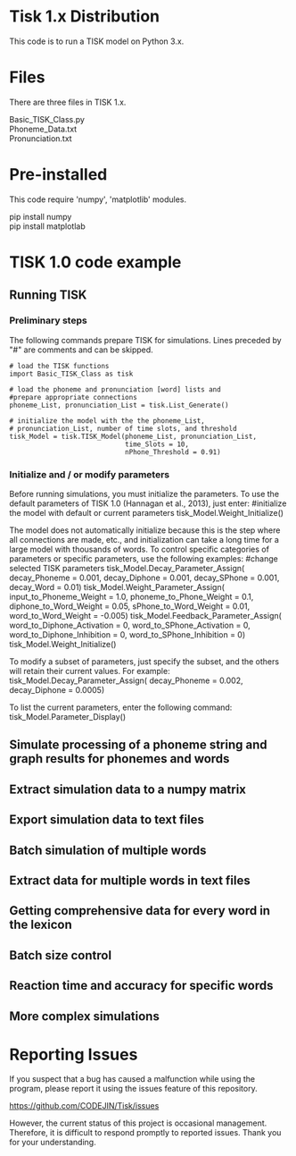# Tisk 1.x Distribution

This code is to run a TISK model on Python 3.x.

# Files
There are three files in TISK 1.x.

Basic_TISK_Class.py<br>
Phoneme_Data.txt<br>
Pronunciation.txt<br>

# Pre-installed

This code require 'numpy', 'matplotlib' modules.

pip install numpy<br>
pip install matplotlab<br>

# TISK 1.0 code example
## Running TISK
### Preliminary steps
The following commands prepare TISK for simulations. Lines preceded by "#" are comments and can be skipped.
```
# load the TISK functions
import Basic_TISK_Class as tisk

# load the phoneme and pronunciation [word] lists and 
#prepare appropriate connections
phoneme_List, pronunciation_List = tisk.List_Generate()

# initialize the model with the the phoneme_List, 
# pronunciation_List, number of time slots, and threshold
tisk_Model = tisk.TISK_Model(phoneme_List, pronunciation_List,
                             time_Slots = 10,
                             nPhone_Threshold = 0.91)
```
### Initialize and / or modify parameters

Before running simulations, you must initialize the parameters. To use the default parameters of TISK 1.0 (Hannagan et al., 2013), just enter: 
#initialize the model with default or current parameters
tisk_Model.Weight_Initialize()

The model does not automatically initialize because this is the step where all connections are made, etc., and initialization can take a long time for a large model with thousands of words. To control specific categories of parameters or specific parameters, use the following examples: 
#change selected TISK parameters
tisk_Model.Decay_Parameter_Assign(
                    decay_Phoneme = 0.001,
                    decay_Diphone = 0.001,
                    decay_SPhone = 0.001,
                    decay_Word = 0.01)
tisk_Model.Weight_Parameter_Assign(
                    input_to_Phoneme_Weight = 1.0,
                    phoneme_to_Phone_Weight = 0.1,
                    diphone_to_Word_Weight = 0.05,
                    sPhone_to_Word_Weight = 0.01,
                    word_to_Word_Weight = -0.005)
tisk_Model.Feedback_Parameter_Assign(
                    word_to_Diphone_Activation = 0,
                    word_to_SPhone_Activation = 0,
                    word_to_Diphone_Inhibition = 0,
                    word_to_SPhone_Inhibition = 0)
tisk_Model.Weight_Initialize()

To modify a subset of parameters, just specify the subset, and the others will retain their current values. For example: 
tisk_Model.Decay_Parameter_Assign(
                    decay_Phoneme = 0.002,
                    decay_Diphone = 0.0005)
                    
To list the current parameters, enter the following command:
tisk_Model.Parameter_Display()


## Simulate processing of a phoneme string and graph results for phonemes and words
## Extract simulation data to a numpy matrix 
## Export simulation data to text files
## Batch simulation of multiple words
## Extract data for multiple words in text files
## Getting comprehensive data for every word in the lexicon
## Batch size control
## Reaction time and accuracy for specific words
## More complex simulations

# Reporting Issues

If you suspect that a bug has caused a malfunction while using the program, please report it using the issues feature of this repository.

https://github.com/CODEJIN/Tisk/issues

However, the current status of this project is occasional management. Therefore, it is difficult to respond promptly to reported issues. Thank you for your understanding.
